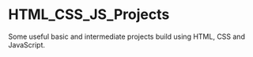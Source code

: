 # HTML_CSS_JS_Projects
Some useful basic and intermediate projects build using HTML, CSS and JavaScript.
